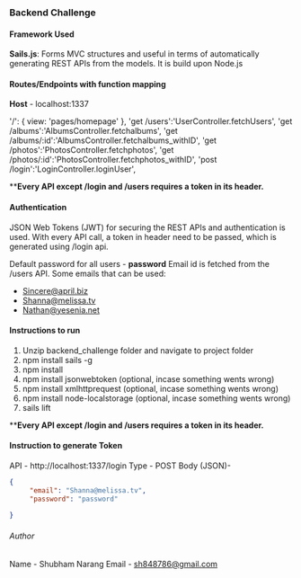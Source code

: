 ### Backend Challenge 


#### Framework Used
**Sails.js**: Forms MVC structures and useful in terms of automatically generating REST APIs from the models. It is build upon Node.js

#### Routes/Endpoints with function mapping 

**Host** - localhost:1337

'/': { view: 'pages/homepage' },
'get /users':'UserController.fetchUsers',
'get /albums':'AlbumsController.fetchalbums',
'get /albums/:id':'AlbumsController.fetchalbums_withID',
'get /photos':'PhotosController.fetchphotos',
'get /photos/:id':'PhotosController.fetchphotos_withID',
'post /login':'LoginController.loginUser',

****Every API except /login and /users requires a token in its header.**

#### Authentication 

JSON Web Tokens (JWT) for securing the REST APIs and authentication is used.
With every API call, a token in header need to be passed, which is generated using /login api.

Default  password for all users - **password**
Email id is fetched from the /users API. 
Some emails that can be used:

- Sincere@april.biz
- Shanna@melissa.tv
- Nathan@yesenia.net


#### Instructions to run

1. Unzip  backend_challenge folder and navigate to project folder
2. npm install sails -g
3. npm install
4. npm install jsonwebtoken      (optional, incase something wents wrong)
5. npm install xmlhttprequest    (optional, incase something wents wrong)
6. npm install node-localstorage (optional, incase something wents wrong)
7. sails lift

****Every API except /login and /users requires a token in its header.**

#### Instruction to generate Token

API - http://localhost:1337/login
Type - POST
Body (JSON)-
```json
{
     "email": "Shanna@melissa.tv",
     "password": "password"
	
}
```

###### Author

Name - Shubham Narang
Email - sh848786@gmail.com

